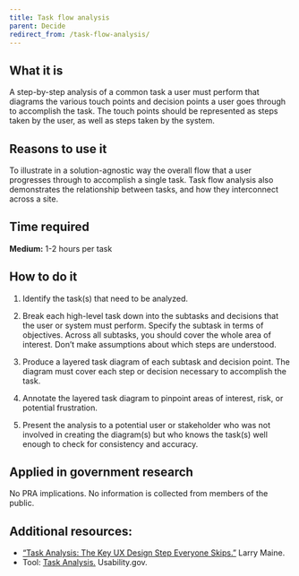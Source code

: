 ```yaml
---
title: Task flow analysis
parent: Decide
redirect_from: /task-flow-analysis/
---
```


## What it is

A step-by-step analysis of a common task a user must perform that diagrams the various touch points and decision points a user goes through to accomplish the task. The touch points should be represented as steps taken by the user, as well as steps taken by the system.

## Reasons to use it

To illustrate in a solution-agnostic way the overall flow that a user progresses through to accomplish a single task. Task flow analysis also demonstrates the relationship between tasks, and how they interconnect across a site.

## Time required

**Medium:** 1-2 hours per task

## How to do it

1. Identify the task(s) that need to be analyzed.

2. Break each high-level task down into the subtasks and decisions that the user or system must perform. Specify the subtask in terms of objectives. Across all subtasks, you should cover the whole area of interest. Don’t make assumptions about which steps are understood.

3. Produce a layered task diagram of each subtask and decision point. The diagram must cover each step or decision necessary to accomplish the task.

4. Annotate the layered task diagram to pinpoint areas of interest, risk, or potential frustration.

5. Present the analysis to a potential user or stakeholder who was not involved in creating the diagram(s) but who knows the task(s) well enough to check for consistency and accuracy.

## Applied in government research

No PRA implications. No information is collected from members of the public.

## Additional resources:

- [“Task Analysis: The Key UX Design Step Everyone Skips.”](http://searchenginewatch.com/sew/how-to/2336547/task-analysis-the-key-ux-design-step-everyone-skips) Larry Maine.
- Tool: [Task Analysis.](http://www.usability.gov/how-to-and-tools/methods/task-analysis.html) Usability.gov.

